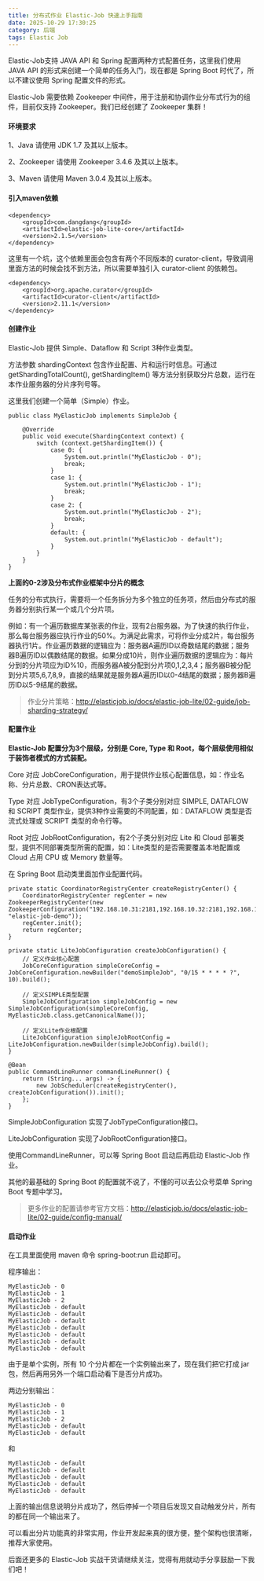 ```yaml
---
title: 分布式作业 Elastic-Job 快速上手指南
date: 2025-10-29 17:30:25
category: 后端
tags: Elastic Job
---
```


Elastic-Job支持 JAVA API 和 Spring 配置两种方式配置任务，这里我们使用 JAVA API 的形式来创建一个简单的任务入门，现在都是 Spring Boot 时代了，所以不建议使用 Spring 配置文件的形式。

Elastic-Job 需要依赖 Zookeeper 中间件，用于注册和协调作业分布式行为的组件，目前仅支持 Zookeeper。我们已经创建了 Zookeeper 集群！

#### 环境要求

1、Java 请使用 JDK 1.7 及其以上版本。

2、Zookeeper 请使用 Zookeeper 3.4.6 及其以上版本。

3、Maven 请使用 Maven 3.0.4 及其以上版本。

#### 引入maven依赖

```
<dependency>
    <groupId>com.dangdang</groupId>
    <artifactId>elastic-job-lite-core</artifactId>
    <version>2.1.5</version>
</dependency>
```

这里有一个坑，这个依赖里面会包含有两个不同版本的 curator-client，导致调用里面方法的时候会找不到方法，所以需要单独引入 curator-client 的依赖包。


```
<dependency>
	<groupId>org.apache.curator</groupId>
	<artifactId>curator-client</artifactId>
	<version>2.11.1</version>
</dependency>
```

#### 创建作业

Elastic-Job 提供 Simple、Dataflow 和 Script 3种作业类型。

方法参数 shardingContext 包含作业配置、片和运行时信息。可通过 getShardingTotalCount(), getShardingItem() 等方法分别获取分片总数，运行在本作业服务器的分片序列号等。

这里我们创建一个简单（Simple）作业。

```
public class MyElasticJob implements SimpleJob {

	@Override
	public void execute(ShardingContext context) {
		switch (context.getShardingItem()) {
			case 0: {
				System.out.println("MyElasticJob - 0");
				break;
			}
			case 1: {
				System.out.println("MyElasticJob - 1");
				break;
			}
			case 2: {
				System.out.println("MyElasticJob - 2");
				break;
			}
			default: {
				System.out.println("MyElasticJob - default");
			}
		}
	}
}

```

**上面的0-2涉及分布式作业框架中分片的概念**

任务的分布式执行，需要将一个任务拆分为多个独立的任务项，然后由分布式的服务器分别执行某一个或几个分片项。

例如：有一个遍历数据库某张表的作业，现有2台服务器。为了快速的执行作业，那么每台服务器应执行作业的50%。为满足此需求，可将作业分成2片，每台服务器执行1片。作业遍历数据的逻辑应为：服务器A遍历ID以奇数结尾的数据；服务器B遍历ID以偶数结尾的数据。如果分成10片，则作业遍历数据的逻辑应为：每片分到的分片项应为ID%10，而服务器A被分配到分片项0,1,2,3,4；服务器B被分配到分片项5,6,7,8,9，直接的结果就是服务器A遍历ID以0-4结尾的数据；服务器B遍历ID以5-9结尾的数据。

> 作业分片策略：http://elasticjob.io/docs/elastic-job-lite/02-guide/job-sharding-strategy/

#### 配置作业

**Elastic-Job 配置分为3个层级，分别是 Core, Type 和 Root，每个层级使用相似于装饰者模式的方式装配。**

Core 对应 JobCoreConfiguration，用于提供作业核心配置信息，如：作业名称、分片总数、CRON表达式等。

Type 对应 JobTypeConfiguration，有3个子类分别对应 SIMPLE, DATAFLOW 和 SCRIPT 类型作业，提供3种作业需要的不同配置，如：DATAFLOW 类型是否流式处理或 SCRIPT 类型的命令行等。

Root 对应 JobRootConfiguration，有2个子类分别对应 Lite 和 Cloud 部署类型，提供不同部署类型所需的配置，如：Lite类型的是否需要覆盖本地配置或 Cloud 占用 CPU 或 Memory 数量等。

在 Spring Boot 启动类里面加作业配置代码。

```
private static CoordinatorRegistryCenter createRegistryCenter() {
    CoordinatorRegistryCenter regCenter = new ZookeeperRegistryCenter(new ZookeeperConfiguration("192.168.10.31:2181,192.168.10.32:2181,192.168.10.33:2181", "elastic-job-demo"));
    regCenter.init();
    return regCenter;
}

private static LiteJobConfiguration createJobConfiguration() {
    // 定义作业核心配置
    JobCoreConfiguration simpleCoreConfig = JobCoreConfiguration.newBuilder("demoSimpleJob", "0/15 * * * * ?", 10).build();
    
    // 定义SIMPLE类型配置
    SimpleJobConfiguration simpleJobConfig = new SimpleJobConfiguration(simpleCoreConfig, MyElasticJob.class.getCanonicalName());
    
    // 定义Lite作业根配置
    LiteJobConfiguration simpleJobRootConfig = LiteJobConfiguration.newBuilder(simpleJobConfig).build();
}

@Bean
public CommandLineRunner commandLineRunner() {
	return (String... args) -> {
		new JobScheduler(createRegistryCenter(), createJobConfiguration()).init();
	};
}
```

SimpleJobConfiguration 实现了JobTypeConfiguration接口。

LiteJobConfiguration 实现了JobRootConfiguration接口。

使用CommandLineRunner，可以等 Spring Boot 启动后再启动 Elastic-Job 作业。

其他的最基础的 Spring Boot 的配置就不说了，不懂的可以去公众号菜单 Spring Boot 专题中学习。

> 更多作业的配置请参考官方文档：http://elasticjob.io/docs/elastic-job-lite/02-guide/config-manual/

#### 启动作业

在工具里面使用 maven 命令 spring-boot:run 启动即可。

程序输出：

```
MyElasticJob - 0
MyElasticJob - 1
MyElasticJob - 2
MyElasticJob - default
MyElasticJob - default
MyElasticJob - default
MyElasticJob - default
MyElasticJob - default
MyElasticJob - default
MyElasticJob - default
```

由于是单个实例，所有 10 个分片都在一个实例输出来了，现在我们把它打成 jar 包，然后再用另外一个端口启动看下是否分片成功。

两边分别输出：


```
MyElasticJob - 0
MyElasticJob - 1
MyElasticJob - 2
MyElasticJob - default
MyElasticJob - default
```

和

```
MyElasticJob - default
MyElasticJob - default
MyElasticJob - default
MyElasticJob - default
MyElasticJob - default
```

上面的输出信息说明分片成功了，然后停掉一个项目后发现又自动触发分片，所有的都在同一个输出来了。

可以看出分片功能真的非常实用，作业开发起来真的很方便，整个架构也很清晰，推荐大家使用。

后面还更多的 Elastic-Job 实战干货请继续关注，觉得有用就动手分享鼓励一下我们吧！

